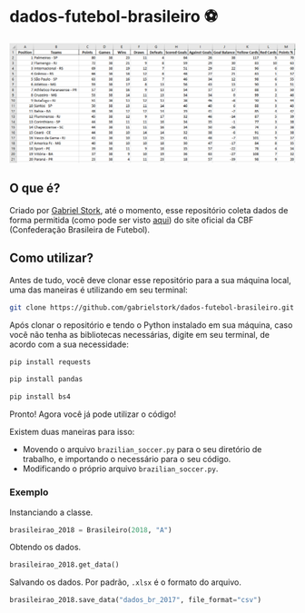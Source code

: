 # dados-futebol-brasileiro :soccer:

![Exemplo](https://github.com/gabrielstork/dados-futebol-brasileiro/blob/main/images/xlsx_file_example.PNG)

## O que é?

Criado por [Gabriel Stork](https://github.com/gabrielstork), até o momento, esse repositório coleta dados de forma permitida (como pode ser visto [aqui](https://www.cbf.com.br/robots.txt)) do site oficial da CBF (Confederação Brasileira de Futebol).

## Como utilizar?

Antes de tudo, você deve clonar esse repositório para a sua máquina local, uma das maneiras é utilizando em seu terminal:

```sh
git clone https://github.com/gabrielstork/dados-futebol-brasileiro.git
```

Após clonar o repositório e tendo o Python instalado em sua máquina, caso você não tenha as bibliotecas necessárias, digite em seu terminal, de acordo com a sua necessidade:

```sh
pip install requests
```
```sh
pip install pandas
```
```sh
pip install bs4
```

Pronto! Agora você já pode utilizar o código!

Existem duas maneiras para isso:

* Movendo o arquivo `brazilian_soccer.py` para o seu diretório de trabalho, e importando o necessário para o seu código.
* Modificando o próprio arquivo `brazilian_soccer.py`.

### Exemplo

Instanciando a classe.

```python
brasileirao_2018 = Brasileiro(2018, "A")
```

Obtendo os dados.

```python
brasileirao_2018.get_data()
```

Salvando os dados. Por padrão, `.xlsx` é o formato do arquivo.

```python
brasileirao_2018.save_data("dados_br_2017", file_format="csv")
```